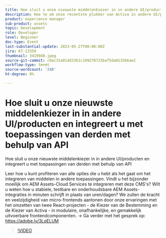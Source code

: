 ```yaml
---
title: Hoe sluit u onze nieuwste middelenkiezer in in andere UI/producten en integreert u met toepassingen van derden met behulp van API
description: Hoe te om onze recentste plukker van Activa in andere UI/producten in te bedden en met derdetoepassingen te integreren gebruikend APILearn hoe te van alle opties te profiteren u hebt wanneer het op het integreren van activa in andere toepassingen komt. Vindt u het bijzonder moeilijk om AEM Assets-Cloud Services te integreren met deze CMS's? Wilt u weten hoe u stabiele, testbare en onderhoudsbare AEM Assets-integraties in minuten schrijft in plaats van uren/dagen? We zullen de kracht en veelzijdigheid van micro-frontends aantonen door onze ervaringen met het omzetten van twee React-projecten - de Kiezer van de Bestemming en de Kiezer van Activa - in modulaire, onafhankelijke, en gemakkelijk uitvoerbare frontendcomponenten.
product: experience manager
sub-product: assets
topic: Development
role: Developer
level: Beginner
doc-type: Event
last-substantial-update: 2023-05-27T00:00:00Z
jira: KT-13359
thumbnail: 3419940.jpeg
source-git-commit: c0ac31a014d3361c109278723baf5da013566ae2
workflow-type: tm+mt
source-wordcount: '248'
ht-degree: 0%

---
```



# Hoe sluit u onze nieuwste middelenkiezer in in andere UI/producten en integreert u met toepassingen van derden met behulp van API

Hoe sluit u onze nieuwste middelenkiezer in in andere UI/producten en integreert u met toepassingen van derden met behulp van API

Leer hoe u kunt profiteren van alle opties die u hebt als het gaat om het integreren van middelen in andere toepassingen. Vindt u het bijzonder moeilijk om AEM Assets-Cloud Services te integreren met deze CMS&#39;s? Wilt u weten hoe u stabiele, testbare en onderhoudsbare AEM Assets-integraties in minuten schrijft in plaats van uren/dagen? We zullen de kracht en veelzijdigheid van micro-frontends aantonen door onze ervaringen met het omzetten van twee React-projecten - de Kiezer van de Bestemming en de Kiezer van Activa - in modulaire, onafhankelijke, en gemakkelijk uitvoerbare frontendcomponenten. → Ga verder met het gesprek op: https://adobe.ly/3LqELUM

>[!VIDEO](https://video.tv.adobe.com/v/3419940/?learn=on)
